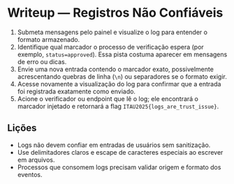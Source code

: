 # Writeup — Registros Não Confiáveis

1. Submeta mensagens pelo painel e visualize o log para entender o formato armazenado.
2. Identifique qual marcador o processo de verificação espera (por exemplo, `status=approved`). Essa pista costuma aparecer em mensagens de erro ou dicas.
3. Envie uma nova entrada contendo o marcador exato, possivelmente acrescentando quebras de linha (`\n`) ou separadores se o formato exigir.
4. Acesse novamente a visualização do log para confirmar que a entrada foi registrada exatamente como enviado.
5. Acione o verificador ou endpoint que lê o log; ele encontrará o marcador injetado e retornará a flag `ITAU2025{logs_are_trust_issue}`.

## Lições
- Logs não devem confiar em entradas de usuários sem sanitização.
- Use delimitadores claros e escape de caracteres especiais ao escrever em arquivos.
- Processos que consomem logs precisam validar origem e formato dos eventos.
